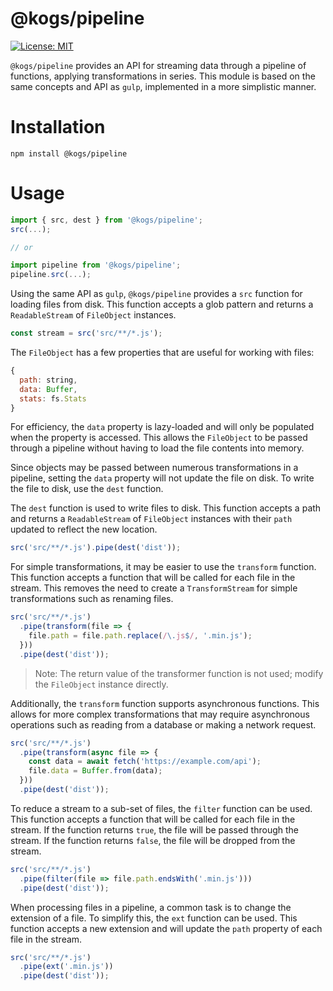 # @kogs/pipeline
[![License: MIT](https://img.shields.io/github/license/kruithne/kogs?style=flat-square)](https://github.com/Kruithne/kogs/blob/main/LICENSE)

`@kogs/pipeline` provides an API for streaming data through a pipeline of functions, applying transformations in series. This module is based on the same concepts and API as `gulp`, implemented in a more simplistic manner.

# Installation
```
npm install @kogs/pipeline
```

# Usage

```js
import { src, dest } from '@kogs/pipeline';
src(...);

// or

import pipeline from '@kogs/pipeline';
pipeline.src(...);
```

Using the same API as `gulp`, `@kogs/pipeline` provides a `src` function for loading files from disk. This function accepts a glob pattern and returns a `ReadableStream` of `FileObject` instances.

```js
const stream = src('src/**/*.js');
```

The `FileObject` has a few properties that are useful for working with files:

```js
{
  path: string,
  data: Buffer,
  stats: fs.Stats
}
```

For efficiency, the `data` property is lazy-loaded and will only be populated when the property is accessed. This allows the `FileObject` to be passed through a pipeline without having to load the file contents into memory.

Since objects may be passed between numerous transformations in a pipeline, setting the `data` property will not update the file on disk. To write the file to disk, use the `dest` function.

The `dest` function is used to write files to disk. This function accepts a path and returns a `ReadableStream` of `FileObject` instances with their `path` updated to reflect the new location.

```js
src('src/**/*.js').pipe(dest('dist'));
```
For simple transformations, it may be easier to use the `transform` function. This function accepts a function that will be called for each file in the stream. This removes the need to create a `TransformStream` for simple transformations such as renaming files.

```js
src('src/**/*.js')
  .pipe(transform(file => {
	file.path = file.path.replace(/\.js$/, '.min.js');
  }))
  .pipe(dest('dist'));
```
> Note: The return value of the transformer function is not used; modify the `FileObject` instance directly.

Additionally, the `transform` function supports asynchronous functions. This allows for more complex transformations that may require asynchronous operations such as reading from a database or making a network request.

```js
src('src/**/*.js')
  .pipe(transform(async file => {
	const data = await fetch('https://example.com/api');
	file.data = Buffer.from(data);
  }))
  .pipe(dest('dist'));
```
To reduce a stream to a sub-set of files, the `filter` function can be used. This function accepts a function that will be called for each file in the stream. If the function returns `true`, the file will be passed through the stream. If the function returns `false`, the file will be dropped from the stream.

```js
src('src/**/*.js')
  .pipe(filter(file => file.path.endsWith('.min.js')))
  .pipe(dest('dist'));
```
When processing files in a pipeline, a common task is to change the extension of a file. To simplify this, the `ext` function can be used. This function accepts a new extension and will update the `path` property of each file in the stream.

```js
src('src/**/*.js')
  .pipe(ext('.min.js'))
  .pipe(dest('dist'));
```